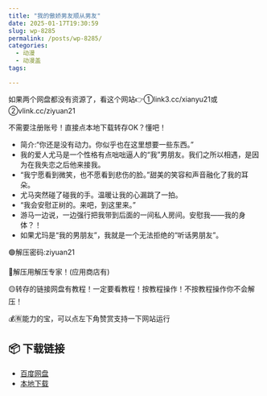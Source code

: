 ```yaml
---
title: "我的傲娇男友顺从男友"
date: 2025-01-17T19:30:59
slug: wp-8285
permalink: /posts/wp-8285/
categories:
  - 动漫
  - 动漫盖
tags:

---
```


如果两个网盘都没有资源了，看这个网站👉①link3.cc/xianyu21或②vlink.cc/ziyuan21

不需要注册账号！直接点本地下载转存OK？懂吧！

*   简介:“你还是没有动力。你似乎也在这里想要一些东西。”
*   我的爱人尤马是一个性格有点咄咄逼人的“我”男朋友。我们之所以相遇，是因为在我失恋之后他来接我。
*   “我宁愿看到微笑，也不愿看到悲伤的脸。”甜美的笑容和声音融化了我的耳朵。
*   尤马突然碰了碰我的手。温暖让我的心漏跳了一拍。
*   “我会安慰正树的。来吧，到这里来。”
*   游马一边说，一边强行把我带到后面的一间私人房间。安慰我——我的身体？！
*   如果尤玛是“我的男朋友”，我就是一个无法拒绝的“听话男朋友”。

🟢解压密码:ziyuan21

🔵解压用解压专家！(应用商店有)

🟡转存的链接网盘有教程！一定要看教程！按教程操作！不按教程操作你不会解压！

💰🈶能力的宝，可以点左下角赞赏支持一下网站运行

## 📦 下载链接
- [百度网盘](https://blziyuan21.com/pay-download/8285?key=40890bc95f&down_id=0)
- [本地下载](https://blziyuan21.com/pay-download/8285?key=40890bc95f&down_id=1)

